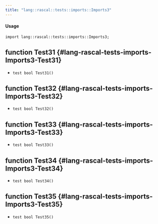 ```yaml
---
title: "lang::rascal::tests::imports::Imports3"
---
```


#### Usage

`import lang::rascal::tests::imports::Imports3;`


## function Test31 {#lang-rascal-tests-imports-Imports3-Test31}

* ``test bool Test31()``

## function Test32 {#lang-rascal-tests-imports-Imports3-Test32}

* ``test bool Test32()``

## function Test33 {#lang-rascal-tests-imports-Imports3-Test33}

* ``test bool Test33()``

## function Test34 {#lang-rascal-tests-imports-Imports3-Test34}

* ``test bool Test34()``

## function Test35 {#lang-rascal-tests-imports-Imports3-Test35}

* ``test bool Test35()``

